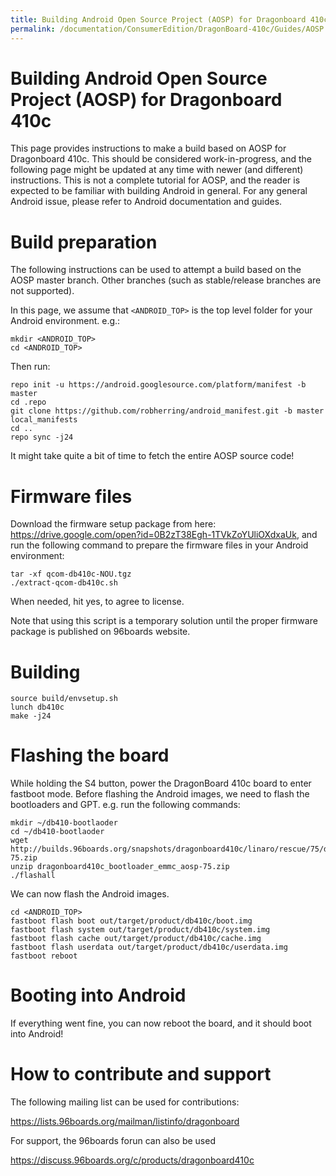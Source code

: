 ```yaml
---
title: Building Android Open Source Project (AOSP) for Dragonboard 410c
permalink: /documentation/ConsumerEdition/DragonBoard-410c/Guides/AOSP.md/
---
```

# Building Android Open Source Project (AOSP) for Dragonboard 410c

This page provides instructions to make a build based on AOSP for Dragonboard 410c. This should be considered work-in-progress, and the following page might be updated at any time with newer (and different) instructions. This is not a complete tutorial for AOSP, and the reader is expected to be familiar with building Android in general. For any general Android issue, please refer to Android documentation and guides.

# Build preparation

The following instructions can be used to attempt a build based on the AOSP master branch. Other branches (such as stable/release branches are not supported).

In this page, we assume that `<ANDROID_TOP>` is the top level folder for your Android environment. e.g.:

    mkdir <ANDROID_TOP>
    cd <ANDROID_TOP>

Then run:

    repo init -u https://android.googlesource.com/platform/manifest -b master
    cd .repo
    git clone https://github.com/robherring/android_manifest.git -b master local_manifests
    cd ..
    repo sync -j24

It might take quite a bit of time to fetch the entire AOSP source code!

# Firmware files

Download the firmware setup package from here: https://drive.google.com/open?id=0B2zT38Egh-1TVkZoYUliOXdxaUk, and run the following command to prepare the firmware files in your Android environment:

    tar -xf qcom-db410c-NOU.tgz
    ./extract-qcom-db410c.sh

When needed, hit yes, to agree to license.

Note that using this script is a temporary solution until the proper firmware package is published on 96boards website.

# Building

    source build/envsetup.sh
    lunch db410c
    make -j24

# Flashing the board

While holding the S4 button, power the DragonBoard 410c board to enter fastboot mode. Before flashing the Android images, we need to flash the bootloaders and GPT. e.g. run the following commands:

    mkdir ~/db410-bootlaoder
    cd ~/db410-bootlaoder
    wget http://builds.96boards.org/snapshots/dragonboard410c/linaro/rescue/75/dragonboard410c_bootloader_emmc_aosp-75.zip
    unzip dragonboard410c_bootloader_emmc_aosp-75.zip
    ./flashall

We can now flash the Android images.

    cd <ANDROID_TOP>
    fastboot flash boot out/target/product/db410c/boot.img
    fastboot flash system out/target/product/db410c/system.img
    fastboot flash cache out/target/product/db410c/cache.img
    fastboot flash userdata out/target/product/db410c/userdata.img
    fastboot reboot

# Booting into Android

If everything went fine, you can now reboot the board, and it should boot into Android!

# How to contribute and support

The following mailing list can be used for contributions:

https://lists.96boards.org/mailman/listinfo/dragonboard

For support, the 96boards forun can also be used

https://discuss.96boards.org/c/products/dragonboard410c
